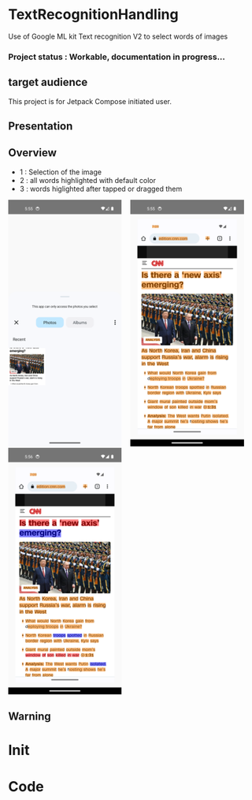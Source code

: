 # TextRecognitionHandling
Use of Google ML kit Text recognition V2 to select words of images


### Project status : Workable, documentation in progress...


## target audience
This project is for Jetpack Compose initiated user.

## Presentation

## Overview

- 1 : Selection of the image
- 2 : all words highlighted with default color
- 3 : words higlighted after tapped or dragged them

<img src="/screenshots/1.png" alt="Selection of the image" height="500">&emsp;
<img src="/screenshots/2.png" alt="all words highlighted with default color" height="500">&emsp;
<img src="/screenshots/3.png" alt="words higlighted after tapped or dragged them" height="500">&emsp;

## Warning

# Init

# Code
